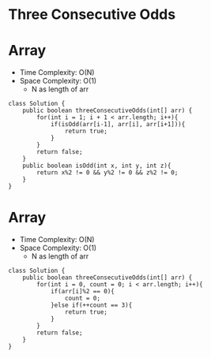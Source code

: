 # Three Consecutive Odds
# Array
* Time Complexity: O(N)
* Space Complexity: O(1)
	* N as length of arr
```
class Solution {
    public boolean threeConsecutiveOdds(int[] arr) {
        for(int i = 1; i + 1 < arr.length; i++){
            if(isOdd(arr[i-1], arr[i], arr[i+1])){
                return true;
            }
        }
        return false;
    }
    public boolean isOdd(int x, int y, int z){
        return x%2 != 0 && y%2 != 0 && z%2 != 0;
    }
}
```
# Array
* Time Complexity: O(N)
* Space Complexity: O(1)
	* N as length of arr
```
class Solution {
    public boolean threeConsecutiveOdds(int[] arr) {
        for(int i = 0, count = 0; i < arr.length; i++){
            if(arr[i]%2 == 0){
                count = 0;
            }else if(++count == 3){
                return true;
            }
        }
        return false;
    }
}
```